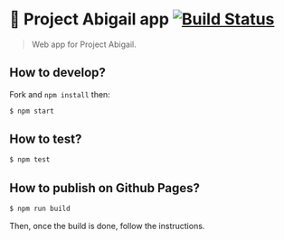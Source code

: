 # 📆 Project Abigail app [![Build Status](https://travis-ci.org/project-abigail/app.svg?branch=master)](https://travis-ci.org/project-abigail/app)

> Web app for Project Abigail.

## How to develop?

Fork and `npm install` then:

```bash
$ npm start
```

## How to test?

```bash
$ npm test
```

## How to publish on Github Pages?

```bash
$ npm run build
```

Then, once the build is done, follow the instructions.
